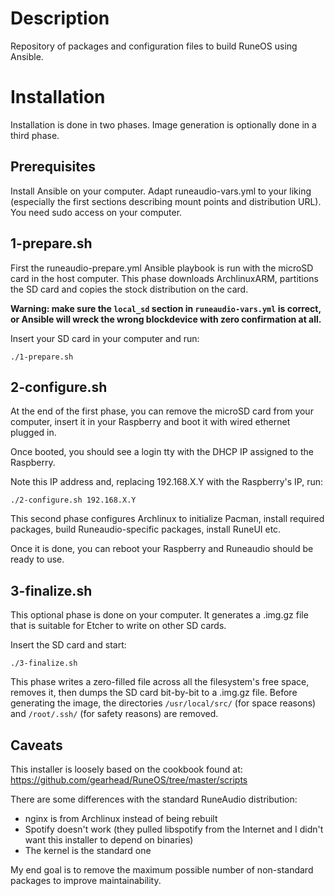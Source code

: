 # Description
Repository of packages and configuration files to build RuneOS using Ansible.

# Installation
Installation is done in two phases. Image generation is optionally done in a
third phase.

## Prerequisites
Install Ansible on your computer. Adapt runeaudio-vars.yml to your liking 
(especially the first sections describing mount points and distribution
URL). You need sudo access on your computer.

## 1-prepare.sh 
First the runeaudio-prepare.yml Ansible playbook is run with the microSD card in
the host computer. This phase downloads ArchlinuxARM, partitions the SD card and
copies the stock distribution on the card.

**Warning: make sure the `local_sd` section in `runeaudio-vars.yml` is correct,
or Ansible will wreck the wrong blockdevice with zero confirmation at all.**

Insert your SD card in your computer and run:

```
./1-prepare.sh
```



## 2-configure.sh
At the end of the first phase, you can remove the microSD card from your computer,
insert it in your Raspberry and boot it with wired ethernet plugged in.

Once booted, you should see a login tty with the DHCP IP assigned to the Raspberry.

Note this IP address and, replacing 192.168.X.Y with the Raspberry's IP, run:

```
./2-configure.sh 192.168.X.Y
```

This second phase configures Archlinux to initialize Pacman, install required
packages, build Runeaudio-specific packages, install RuneUI etc.

Once it is done, you can reboot your Raspberry and Runeaudio should be ready to
use.

## 3-finalize.sh
This optional phase is done on your computer. It generates a .img.gz file that
is suitable for Etcher to write on other SD cards.

Insert the SD card and start:

```
./3-finalize.sh
```

This phase writes a zero-filled file across all the filesystem's free space,
removes it, then dumps the SD card bit-by-bit to a .img.gz file. Before generating
the image, the directories `/usr/local/src/` (for space reasons) and `/root/.ssh/`
(for safety reasons) are removed.

## Caveats
This installer is loosely based on the cookbook found at:
https://github.com/gearhead/RuneOS/tree/master/scripts

There are some differences with the standard RuneAudio distribution:

- nginx is from Archlinux instead of being rebuilt
- Spotify doesn't work (they pulled libspotify from the Internet and I didn't
  want this installer to depend on binaries)
- The kernel is the standard one

My end goal is to remove the maximum possible number of non-standard packages to
improve maintainability.